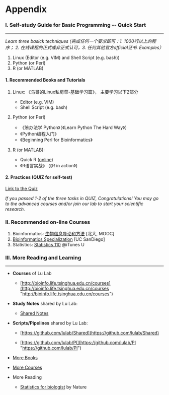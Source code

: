 # Appendix

### I. Self-study Guide for Basic Programming -- Quick Start

----

_Learn three basick techniques (完成任何一个要求即可：1. 1000行以上的程序； 2. 在线课程的正式或非正式认可，3. 任何其他官方official证书. Examples）_

1. Linux (Editor (e.g. VIM) and Shell Script (e.g. bash))
2. Python (or Perl)
3. R (or MATLAB)


#### 1. Recommended Books and Tutorials

1. Linux: 《鸟哥的Linux私房菜-基础学习篇》， 主要学习以下2部分
   * Editor \(e.g. VIM\)  
   * Shell Script \(e.g. bash\)

2. Python \(or Perl\)  
   * 《笨办法学 Python》（《Learn Python The Hard Way》） 
   * 《Python编程入门》  
   * 《Beginning Perl for Bioinformatics》

3. R \(or MATLAB\):  
   *  Quick R \([online](http://www.statmethods.net/)\)
   * 《R语言实战》 \(《R in action》\)



#### 2. Practices (QUIZ for self-test) 
 
[Link to the Quiz](https://jianguoyun.com/p/Dam5hOYQ0NLuBRj4kQ4#dir=%2Fquiz::mode=0)

_If you passed 1-2 of the three tasks in QUIZ, Congratulations! You may go to the advanced courses and/or join our lab to start your scientific research._


### II. Recommended on-line Courses 


1. Bioinformatics: [生物信息导论和方法](https://www.coursera.org/course/pkubioinfo) [北大, MOOC]
2. [Bioinformatics Specialization](https://www.coursera.org/specializations/bioinformatics?utm_medium=courseDescripTop) [UC SanDiego]
3. Statistics: [Statistics 110](https://itunes.apple.com/us/course/statistics-110-probability/id502492375) @iTunes U








### III. More Reading and Learning

----


* **Courses** of Lu Lab

  * [http://bioinfo.life.tsinghua.edu.cn/courses](http://bioinfo.life.tsinghua.edu.cn/courses "http://bioinfo.life.tsinghua.edu.cn/courses")


* **Study Notes** shared by Lu Lab:

  * [Shared Notes](http://note.youdao.com/noteshare?id=da4a66a7cb6f483df5a529dbcb1ab2ef)


* **Scripts/Pipelines** shared by Lu Lab: 

  * [https://github.com/lulab/Shared](https://github.com/lulab/Shared)

  * [https://github.com/lulab/PI](https://github.com/lulab/PI "https://github.com/lulab/PI")



* [More Books](http://www.ncrnalab.org/wiki/index.php/Books_for_Bioinformatics_and_Genomics)
* [More Courses](http://www.ncrnalab.org/wiki/index.php/MOOC) 
* More Reading
  * [Statistics for biologist](http://www.nature.com/collections/qghhqm/) by Nature  










                                                                                                                                                                                                                                                                                                                                                                                                                                                                                                                                                                                                                                                                                                                                                                            